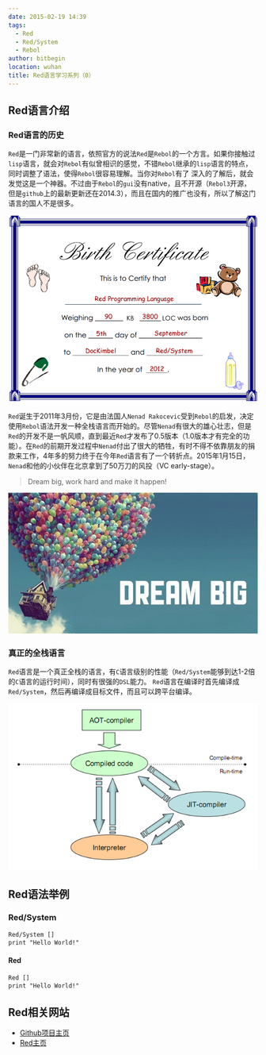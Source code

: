 ```yaml
---
date: 2015-02-19 14:39
tags: 
  - Red
  - Red/System
  - Rebol
author: bitbegin
location: wuhan
title: Red语言学习系列（0）
---
```


## Red语言介绍

### Red语言的历史

`Red`是一门非常新的语言，依照官方的说法`Red`是`Rebol`的一个方言。如果你接触过`lisp`语言，就会对`Rebol`有似曾相识的感觉，不错`Rebol`继承的`lisp`语言的特点，同时调整了语法，使得`Rebol`很容易理解。当你对`Rebol`有了 深入的了解后，就会发觉这是一个神器。不过由于`Rebol`的`gui`没有native，且不开源（`Rebol3`开源，但是`github`上的最新更新还在2014.3），而且在国内的推广也没有，所以了解这门语言的国人不是很多。

![](/2015-02-19-red-study-0/red-birth.png)

`Red`诞生于2011年3月份，它是由法国人`Nenad Rakocevic`受到`Rebol`的启发，决定使用`Rebol`语法开发一种全栈语言而开始的。尽管`Nenad`有很大的雄心壮志，但是`Red`的开发不是一帆风顺，直到最近`Red`才发布了0.5版本（1.0版本才有完全的功能）。在`Red`的前期开发过程中`Nenad`付出了很大的牺牲，有时不得不依靠朋友的捐款来工作，4年多的努力终于在今年`Red`语言有了一个转折点。2015年1月15日，`Nenad`和他的小伙伴在北京拿到了50万刀的风投（VC early-stage）。

> Dream big, work hard and make it happen!


![](/2015-02-19-red-study-0/dream-big.jpg)

### 真正的全栈语言

`Red`语言是一个真正全栈的语言，有`C`语言级别的性能（`Red/System`能够到达1-2倍的`C`语言的运行时间），同时有很强的`DSL`能力。
`Red`语言在编译时首先编译成`Red/System`，然后再编译成目标文件，而且可以跨平台编译。

![](/2015-02-19-red-study-0/red-execution-model.png)

## Red语法举例

### Red/System

    Red/System []
    print "Hello World!"

#### Red

    Red []
    print "Hello World!"

## Red相关网站

* [Github项目主页](https://github.com/red/red)
* [Red主页](http://www.red-lang.org/)

<Vssue :title="$title" />

